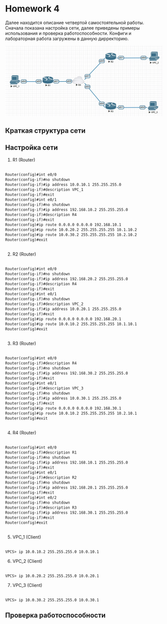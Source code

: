 # Homework 4

Далее находится описание четвертой самостоятельной работы. Сначала показана настройка сети, далее приведены примеры использования и проверка работоспособности. Конфиги и лабораторная работа загружены в данную дирректорию.

![image info](topology.jpg)

## Краткая структура сети



## Настройка сети

1) R1 (Router)

```

Router(config)#int e0/0
Router(config-if)#no shutdown
Router(config-if)#ip address 10.0.10.1 255.255.255.0
Router(config-if)#description VPC_1
Router(config-if)#exit
Router(config)#int e0/1
Router(config-if)#no shutdown
Router(config-if)#ip address 192.168.10.2 255.255.255.0
Router(config-if)#description R4
Router(config-if)#exit
Router(config)#ip route 0.0.0.0 0.0.0.0 192.168.10.1
Router(config)#ip route 10.0.20.2 255.255.255.255 10.1.10.2
Router(config)#ip route 10.0.30.2 255.255.255.255 10.2.10.2
Router(config)#exit


```

2) R2 (Router)

```

Router(config)#int e0/0
Router(config-if)#no shutdown
Router(config-if)#ip address 192.168.20.2 255.255.255.0
Router(config-if)#description R4
Router(config-if)#exit
Router(config)#int e0/1
Router(config-if)#no shutdown
Router(config-if)#description VPC_2
Router(config-if)#ip address 10.0.20.1 255.255.255.0
Router(config-if)#exit
Router(config)#ip route 0.0.0.0 0.0.0.0 192.168.20.1
Router(config)#ip route 10.0.10.2 255.255.255.255 10.1.10.1
Router(config)#exit


```
3) R3 (Router)

```

Router(config)#int e0/0
Router(config-if)#description R4
Router(config-if)#no shutdown
Router(config-if)#ip address 192.168.30.2 255.255.255.0
Router(config-if)#exit
Router(config)#int e0/1
Router(config-if)#description VPC_3
Router(config-if)#no shutdown
Router(config-if)#ip address 10.0.30.1 255.255.255.0
Router(config-if)#exit
Router(config)#ip route 0.0.0.0 0.0.0.0 192.168.30.1
Router(config)#ip route 10.0.10.2 255.255.255.255 10.2.10.1
Router(config)#exit


```

4) R4 (Router)

```

Router(config)#int e0/0
Router(config-if)#description R1
Router(config-if)#no shutdown
Router(config-if)#ip address 192.168.10.1 255.255.255.0
Router(config-if)#exit
Router(config)#int e0/1
Router(config-if)#description R2
Router(config-if)#no shutdown
Router(config-if)#ip address 192.168.20.1 255.255.255.0
Router(config-if)#exit
Router(config)#int e0/2
Router(config-if)#no shutdown
Router(config-if)#description R3
Router(config-if)#ip address 192.168.30.1 255.255.255.0
Router(config-if)#exit
Router(config)#exit


```

5) VPC_1 (Client)

```

VPCS> ip 10.0.10.2 255.255.255.0 10.0.10.1

```

6) VPC_2 (Client)

```

VPCS> ip 10.0.20.2 255.255.255.0 10.0.20.1

```

7) VPC_3 (Client)

```

VPCS> ip 10.0.30.2 255.255.255.0 10.0.30.1

```
## Проверка работоспособности

